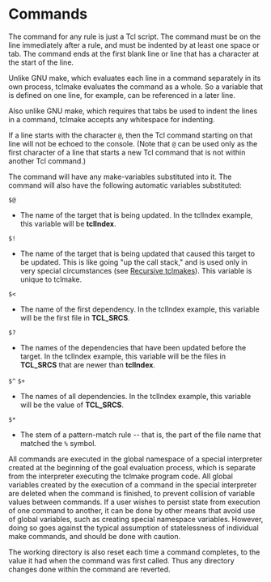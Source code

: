 # Commands

The command for any rule is just a Tcl script. The command must be on the line 
immediately after a rule, and must be indented by at least one space or tab. 
The command ends at the first blank line or line that has a character at the 
start of the line.

Unlike GNU make, which evaluates each line in a command separately in its own 
process, tclmake evaluates the command as a whole.  So a variable that is 
defined on one line, for example, can be referenced in a later line.

Also unlike GNU make, which requires that tabs be used to indent the lines in a 
command, tclmake accepts any whitespace for indenting.

If a line starts with the character `@`, then the Tcl command starting on that 
line will not be echoed to the console. (Note that `@` can be used only as the 
first character of a line that starts a new Tcl command that is not within 
another Tcl command.)

The command will have any make-variables substituted into it. The command will 
also have the following automatic variables substituted:

`$@`
 - The name of the target that is being updated. In the tclIndex example, this 
variable will be **tclIndex**. 
 
`$!`
 - The name of the target that is being updated that caused this target to be 
updated. This is like going "up the call stack," and is used only in very 
special circumstances (see [Recursive tclmakes](./recursion.md)). This variable 
is unique to tclmake. 
 
`$<`
 - The name of the first dependency. In the tclIndex example, this variable 
will be the first file in **TCL_SRCS**. 
 
`$?`
 - The names of the dependencies that have been updated before the target. In 
the tclIndex example, this variable will be the files in **TCL_SRCS** that are 
newer than **tclIndex**. 
 
`$^`
`$+`
 - The names of all dependencies. In the tclIndex example, this variable will 
be the value of **TCL_SRCS**. 
 
`$*`
 - The stem of a pattern-match rule -- that is, the part of the file name that 
matched the `%` symbol. 
 
 All commands are executed in the global namespace of a special interpreter 
created at the beginning of the goal evaluation process, which is separate from 
the interpreter executing the tclmake program code.  All global variables 
created by the execution of a command in the special interpreter are deleted 
when the command is finished, to prevent collision of variable values between 
commands.  If a user wishes to persist state from execution of one command to 
another, it can be done by other means that avoid use of global variables, such 
as creating special namespace variables.  However, doing so goes against the 
typical assumption of statelessness of individual make commands, and should be 
done with caution.
 
 The working directory is also reset each time a command completes, to the 
value it had when the command was first called.  Thus any directory changes 
done within the command are reverted.